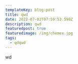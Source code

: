 ```yaml
---
templateKey: blog-post
title: qwd
date: 2022-07-02T07:59:53.598Z
description: qwd
featuredpost: true
featuredimage: /img/chemex.jpg
tags:
  - qdqwd
---
```

wd